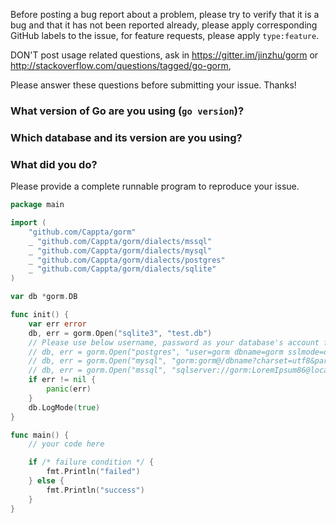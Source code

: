 Before posting a bug report about a problem, please try to verify that it is a bug and that it has not been reported already, please apply corresponding GitHub labels to the issue, for feature requests, please apply `type:feature`.

DON'T post usage related questions, ask in https://gitter.im/jinzhu/gorm or http://stackoverflow.com/questions/tagged/go-gorm,

Please answer these questions before submitting your issue. Thanks!



### What version of Go are you using (`go version`)?


### Which database and its version are you using?


### What did you do?

Please provide a complete runnable program to reproduce your issue.

```go
package main

import (
	"github.com/Cappta/gorm"
	_ "github.com/Cappta/gorm/dialects/mssql"
	_ "github.com/Cappta/gorm/dialects/mysql"
	_ "github.com/Cappta/gorm/dialects/postgres"
	_ "github.com/Cappta/gorm/dialects/sqlite"
)

var db *gorm.DB

func init() {
	var err error
	db, err = gorm.Open("sqlite3", "test.db")
	// Please use below username, password as your database's account for the script.
	// db, err = gorm.Open("postgres", "user=gorm dbname=gorm sslmode=disable")
	// db, err = gorm.Open("mysql", "gorm:gorm@/dbname?charset=utf8&parseTime=True")
	// db, err = gorm.Open("mssql", "sqlserver://gorm:LoremIpsum86@localhost:1433?database=gorm")
	if err != nil {
		panic(err)
	}
	db.LogMode(true)
}

func main() {
	// your code here

	if /* failure condition */ {
		fmt.Println("failed")
	} else {
		fmt.Println("success")
	}
}
```
